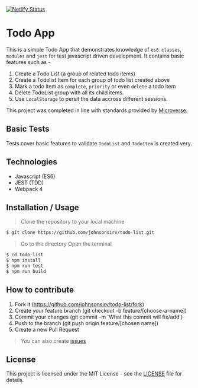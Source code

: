 [![Netlify Status](https://api.netlify.com/api/v1/badges/c9424649-60c1-4860-aeb2-a1dfede32144/deploy-status)](https://app.netlify.com/sites/ntachi-osa/deploys)

# Todo App
This is a simple Todo App that demonstrates knowledge of ``es6 classes``, ``modules`` and ``jest`` for test javascript driven development.
It contains basic features such as -
1. Create a Todo List (a group of related todo items)
2. Create a Todolist Item for each group of todo list created above
3. Mark a todo item as ``complete``, ``priority`` or even ``delete`` a todo item
4. Delete TodoList group with all its child items.
5. Use ``LocalStorage`` to persit the data accross different sessions.

This project was completed in line with standards provided by [Microverse](https://www.microverse.org/ "The Global School for Remote Software Developers!").

## Basic Tests
Tests cover basic features to validate ``TodoList`` and ``TodoItem`` is created very.

## Technologies

- Javascript (ES6)
- JEST (TDD)
- Webpack 4

## Installation / Usage

> Clone the repository to your local machine

```sh
$ git clone https://github.com/johnsonsirv/todo-list.git
```

> Go to the directory
> Open the terminal

```sh
$ cd todo-list
$ npm install
$ npm run test
$ npm run build
```

## How to contribute
1. Fork it (https://github.com/johnsonsirv/todo-list/fork)
2. Create your feature branch (git checkout -b feature/[choose-a-name])
3. Commit your changes (git commit -m 'What this commit will fix/add')
4. Push to the branch (git push origin feature/[chosen name])
5. Create a new Pull Request
> You can also create [issues](https://github.com/johnsonsirv/todo-list/issues)


## License

This project is licensed under the MIT License - see the [LICENSE](./LICENSE.md) file for details.